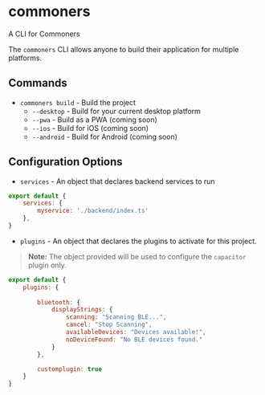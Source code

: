 # commoners
 A CLI for Commoners

 The `commoners` CLI allows anyone to build their application for multiple platforms.

## Commands
- `commoners build` - Build the project
    - `--desktop` - Build for your current desktop platform
    - `--pwa` - Build as a PWA (coming soon)
    - `--ios` - Build for iOS (coming soon)
    - `--android` - Build for Android (coming soon)

## Configuration Options
- `services` - An object that declares backend services to run
```js
export default {
    services: {
        myservice: './backend/index.ts'
    },
}
```

- `plugins` - An object that declares the plugins to activate for this project. 
> **Note:** The object provided will be used to configure the `capacitor` plugin only.

```js
export default {
    plugins: {
        
        bluetooth: {
            displayStrings: {
                scanning: "Scanning BLE...",
                cancel: "Stop Scanning",
                availableDevices: "Devices available!",
                noDeviceFound: "No BLE devices found."
            }
        },

        customplugin: true
    }
}
```